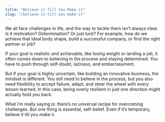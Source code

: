 ```yaml
---
title: "Believe it Till You Make it"
slug: "/believe-it-till-you-make-it"
---
```


We all face challenges in life, and the way to tackle them isn’t always clear. Is it motivation? Determination? Or just luck? For example, how do we achieve that ideal body shape, build a successful company, or find the right partner or job?

If your goal is realistic and achievable, like losing weight or landing a job, it often comes down to believing in the process and staying determined. You have to push through self-doubt, laziness, and embarrassment.

But if your goal is highly uncertain, like building an innovative business, the mindset is different. You still need to believe in the process, but you also need flexibility to accept failure, adapt, and steer the wheel with every lesson learned. In this case, being overly resilient in just one direction might actually hold you back.

What I’m really saying is: there’s no universal recipe for overcoming challenges. But one thing is essential, self-belief. Even if it’s temporary, believe it till you make it.
